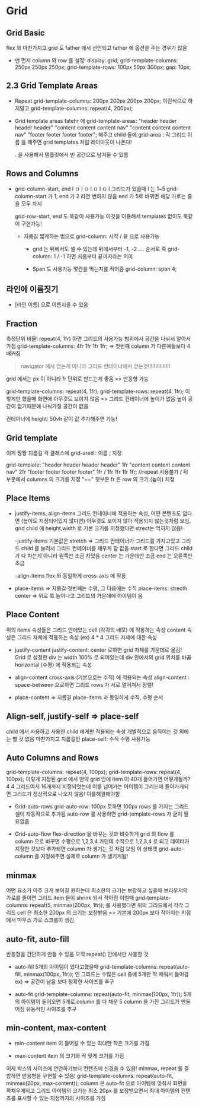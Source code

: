 # Grid

## Grid Basic

flex 와 마찬가지고 grid 도 father 에서 선언되고 father 에 옵션을 주는 경우가 많음

- 맨 먼저 column 와 row 를 설정!
  display: grid;
  grid-template-columns: 250px 250px 250px;
  grid-template-rows: 100px 50px 300px;
  gap: 10px;

## 2.3 Grid Template Areas

- Repeat
  grid-template-columns: 200px 200px 200px 200px;
  이런식으로 하지말고
  grid-template-columns: repeat(4, 200px);

- Grid template areas
  fatehr 에
  grid-template-areas:
  "header header header header"
  "content content content nav"
  "content content content nav"
  "footer footer footer footer"; 해주고
  child 들에 grid-area : 각 그리드 이름 을 해주면
  grid templates 처럼 레이아웃이 나온다!

  . 을 사용해서 템플릿에서 빈 공간으로 남겨둘 수 있름

## Rows and Columns

- grid-column-start, end
  I ㅁ I ㅁ I ㅁ I ㅁ I 그리드가 있을때 I 는 1~5
  grid-column-start 가 1, end 가 2 라면 변하지 않음
  end 가 5로 바뀌면 해당 가로는 줄을 모두 차지

  grid-row-start, end 도 똑같이 사용가능
  이것을 이용해서 templates 없이도 똑같이 구현가능!

  - 지름길
    짧게하는 법으로 grid-column: 시작 / 끝 으로 사용가능

    - grid 는 뒤에서도 셀 수 있는데 뒤에서부터 -1, -2 .... 순서로
      즉 grid-column: 1 / -1 하면 처음부터 끝까지라는 의미

    - Span 도 사용가능
      몇칸을 먹는지를 적어줌
      grid-column: span 4;

## 라인에 이름짓기

- [라인 이름] 으로 이름지을 수 있음

## Fraction

측정단위 비율!
repeat(4, 1fr) 하면 그리드의 사용가능 범위에서 공간을 나눠서 알아서 가짐
grid-template-columns: 4fr 1fr 1fr 1fr; => 첫번째 column 가 다른애들보다 4배커짐

> navigator 에서 얻는게 아니라 그리드 컨테이너에서 얻는것!!!!!!!!!!!!!!!

grid 에서는 px 이 아니라 fr 단위로 만드는게 좋음 => 반응형 가능

grid-template-columns: repeat(4, 1fr);
grid-template-rows: repeat(4, 1fr);
이렇게만 했을때 화면에 아무것도 보이지 않음 => 그리드 컨테이너에 높이가 없음
높이 공간이 없기때문에 나눠가질 공간이 없음

컨테이너에 height: 50vh 같이 값 추가해주면 가능!

## Grid template

이게 짱짱 지름길
각 클래스에 grid-ared : 이름 ; 지정

grid-template:
"header header header header" 1fr
"content content content nav" 2fr
"footer footer footer footer" 1fr / 1fr 1fr 1fr 1fr; //repeat 사용불가
/ 뒤 부분에서 columns 의 크기를 지정 "~~" 뒷부분 fr 은 row 의 크기 (높이) 지정

## Place Items

- justify-items, align-items
  그리드 컨테이너에 적용하는 속성, 어떤 콘텐츠도 없다면 (높이도 지정되어있지 않다면) 아무것도 보이지 않아 적용되지 않는것처럼 보임, grid child 에 height,width 로 기본 크기를 지정했다면 strect는 먹히지 않음!

  -justify-items
  기본값은 stretch => 그리드 컨테이너가 그리드를 가지고있고 그리드 child 를 늘려서 그리드 컨테이너를 채우게 함
  값을 start 로 한다면 그리드 child 가 다 차는게 아니라 왼쪽만 조금 차있음
  center 는 가운데만 조금 end 는 오른쪽만 조금

  -align-items
  flex 와 동일하게 cross-axis 에 작용

- place-items => 지름길
  첫번째는 수평, 그 다음에는 수직
  place-items: strecth center => 위로 쭉 늘어나고 그리드의 가운데에 아이템이 옴

## Place Content

위의 items 속성들은 그리드 안에있는 cell (각각의 네모) 에 적용하는 속성
content 속성은 그리드 자체에 적용하는 속성 (ex) 4 \* 4 그리드 자체에 대한 속성

- justify-content
  justify-content: center 로하면 grid 자체를 가운데로 옮김!
  Grid 로 설정한 div 는 width 100% 로 되어있는데 div 안에서의 grid 위치를 바꿈
  horizontal (수평) 에 적용되는 속성

- align-content
  cross-axis (기본으로는 수직) 에 적용되는 속성
  align-content : space-between 으로하면 그리드 rows 가 서로 멀어져서 정렬!

- place-content => 지름길
  place-items 과 동일하게 수직, 수평 순서

## Align-self, justify-self => place-self

child 에서 사용하고 사용한 child 에게만 적용되는 속성
개별적으로 움직이는 것 외에는 별 것 없음
마찬가지고 지름길인 place-self: 수직 수평 사용가능

## Auto Columns and Rows

grid-template-columns: repeat(4, 100px);
grid-template-rows: repeat(4, 100px);
이렇게 지정된 grid 에서 만약 grid 안에 item 이 40개 들어가면 어떻게될까?
4 4 그리드여서 16개까지 지정되엇는데 이를 넘어가는 아이템이 그리드에 들어가게되면 그리드가 정상적으로 나오지 않음! 이를해결해야함

- Grid-auto-rows
  grid-auto-row: 100px 로하면 100px rows 를 가지는 그리드 셀이 자동적으로 추가됨
  auto-row 를 사용하면 grid-template-rows 가 굳이 필요없음

- Grid-auto-flow
  flex-direction 을 바꾸는 것과 비슷하게 grid 의 flow 를 column 으로 바꾸면
  수평으로 1,2,3,4 가던데 수직으로 1,2,3,4 로 되고 데이터가 지정한 것보다 추가되면 column 가 생기는 것 처럼 보임
  이 상태엣 grid-auto-column 를 지정해주면 실제로 column 가 생기게됨!

## minmax

어떤 요소가 아주 크게 보이길 원하는데 최소한의 크기는 보장하고 싶을때
브라우저의 가로를 줄이면 그리드 item 들이 shrink 되서 작아짐 이럴때
grid-template-columns: repeat(5, minmax(200px, 1fr)); 를 사용했다면
위의 그리드에서 각각 그리드 cell 은 최소한 200px 의 크기는 보장받음 => 기본에 200px 보다 작아지는 지점에서 마우스 가로 스크롤이 생김

## auto-fit, auto-fill

반응형을 간단하게 만들 수 있음
오직 repeat() 안에서만 사용할 것

- auto-fill
  5개의 아이템이 있다고했을때
  grid-template-columns: repeat(auto-fill, minmax(100px, 1fr));
  인 그리드는 수많은 cell 중에 5개만 딱 채워서 들어감 ex) => 공간이 남음
  보다 정확한 사이즈를 추구

- auto-fit
  grid-template-columns: repeat(auto-fit, minmax(100px, 1fr));
  5개의 아이템이 들어오면 5개로 column 를 다 채운 5 column 을 가진 그리드가 만들어짐
  유동적인 사이즈를 추구

## min-content, max-content

- min-content
  item 이 들어갈 수 있는 최대한 작은 크기를 가짐

- max-content
  item 의 크기와 딱 맞게 크기를 가짐

이제 박스의 사이즈에 연연하기보다 컨텐츠에 신경쓸 수 있음!
minmax, repeat 를 결합하면 반응형을 구현할 수 있음!
grid-template-columns: repeat(auto-fit, minmax(20px, max-content));
column 은 auto-fit 으로 아이템에 맞춰서 화면을 꽉채우게되고
그리드 아이템의 크기는 최소 20px 를 보장받으면서 최대 아이템의 컨텐츠를 표시할 수 있는 지점까지의 사이즈를 가짐
